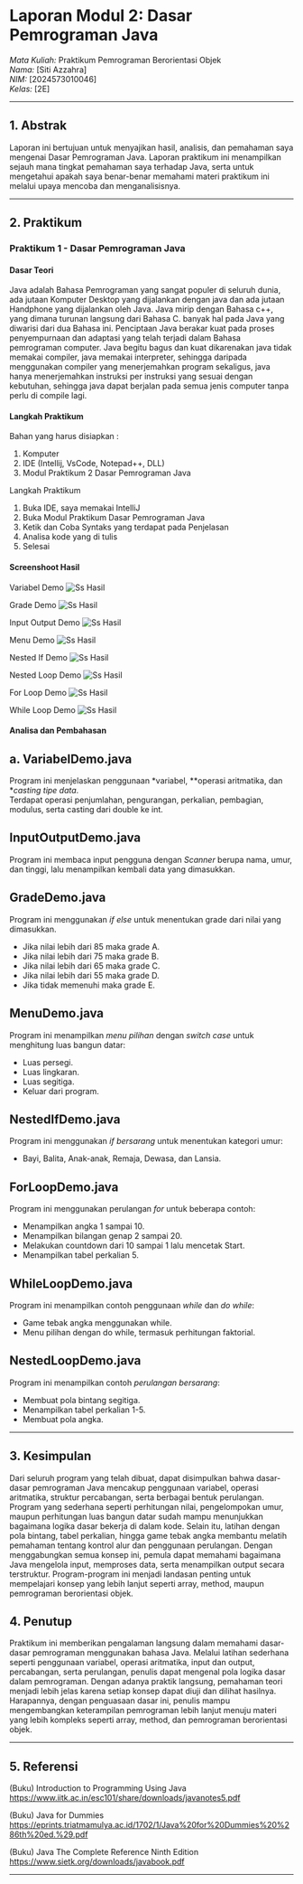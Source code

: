 # Laporan Modul 2: Dasar Pemrograman Java
*Mata Kuliah:* Praktikum Pemrograman Berorientasi Objek   
*Nama:* [Siti Azzahra]  
*NIM:* [2024573010046]  
*Kelas:* [2E]

---

## 1. Abstrak
Laporan ini bertujuan untuk menyajikan hasil, analisis, dan pemahaman saya mengenai Dasar Pemrograman Java. Laporan praktikum ini menampilkan sejauh mana tingkat pemahaman saya terhadap Java, serta untuk mengetahui apakah saya benar-benar memahami materi praktikum ini melalui upaya mencoba dan menganalisisnya.

---
## 2. Praktikum
### Praktikum 1 - Dasar Pemrograman Java
#### Dasar Teori
Java adalah Bahasa Pemrograman yang sangat populer di seluruh dunia, ada jutaan Komputer Desktop yang dijalankan dengan java dan ada jutaan Handphone yang dijalankan oleh Java. Java mirip dengan Bahasa c++, yang dimana turunan langsung dari Bahasa C. banyak hal pada Java yang diwarisi dari dua Bahasa ini. Penciptaan Java berakar kuat pada proses penyempurnaan dan adaptasi yang telah terjadi dalam Bahasa pemrograman computer. Java begitu bagus dan kuat dikarenakan java tidak memakai compiler, java memakai interpreter, sehingga daripada menggunakan compiler yang menerjemahkan program sekaligus, java hanya menerjemahkan instruksi per instruksi yang sesuai dengan kebutuhan, sehingga java dapat berjalan pada semua jenis computer tanpa perlu di compile lagi.

#### Langkah Praktikum
Bahan yang harus disiapkan :
1.	Komputer
2.	IDE (Intellij, VsCode, Notepad++, DLL)
3.	Modul Praktikum 2 Dasar Pemrograman Java

Langkah Praktikum
1.	Buka IDE, saya memakai IntelliJ
2.	Buka Modul Praktikum Dasar Pemrograman Java
3.	Ketik dan Coba Syntaks yang terdapat pada Penjelasan
4.	Analisa kode yang di tulis
5.	Selesai


#### Screenshoot Hasil
Variabel Demo
![Ss Hasil](laporan/laporan1/gambar/VariabelDemo.png)

Grade Demo
![Ss Hasil](laporan/laporan1/gambar/GradeDemo.png)

Input Output Demo
![Ss Hasil](laporan/laporan1/gambar/InputOutputDemo.png)

Menu Demo
![Ss Hasil](laporan/laporan1/gambar/MenuDemo.png)

Nested If Demo
![Ss Hasil](laporan/laporan1/gambar/NestedIfDemo.png)

Nested Loop Demo
![Ss Hasil](laporan/laporan1/gambar/NestedLoopDemo.png)

For Loop Demo
![Ss Hasil](laporan/laporan1/gambar/ForLoopDemo.png)

While Loop Demo
![Ss Hasil](laporan/laporan1/gambar/WhileLoopDemo.png)

#### Analisa dan Pembahasan
## a. VariabelDemo.java
Program ini menjelaskan penggunaan *variabel, **operasi aritmatika, dan **casting tipe data*.  
Terdapat operasi penjumlahan, pengurangan, perkalian, pembagian, modulus, serta casting dari double ke int.

## InputOutputDemo.java
Program ini membaca input pengguna dengan *Scanner* berupa nama, umur, dan tinggi, lalu menampilkan kembali data yang dimasukkan.

## GradeDemo.java
Program ini menggunakan *if else* untuk menentukan grade dari nilai yang dimasukkan.
- Jika nilai lebih dari 85 maka grade A.
- Jika nilai lebih dari 75 maka grade B.
- Jika nilai lebih dari 65 maka grade C.
- Jika nilai lebih dari 55 maka grade D.
- Jika tidak memenuhi maka grade E.

## MenuDemo.java
Program ini menampilkan *menu pilihan* dengan *switch case* untuk menghitung luas bangun datar:
- Luas persegi.
- Luas lingkaran.
- Luas segitiga.
- Keluar dari program.

## NestedIfDemo.java
Program ini menggunakan *if bersarang* untuk menentukan kategori umur:
- Bayi, Balita, Anak-anak, Remaja, Dewasa, dan Lansia.

## ForLoopDemo.java
Program ini menggunakan perulangan *for* untuk beberapa contoh:
- Menampilkan angka 1 sampai 10.
- Menampilkan bilangan genap 2 sampai 20.
- Melakukan countdown dari 10 sampai 1 lalu mencetak Start.
- Menampilkan tabel perkalian 5.

## WhileLoopDemo.java
Program ini menampilkan contoh penggunaan *while* dan *do while*:
- Game tebak angka menggunakan while.
- Menu pilihan dengan do while, termasuk perhitungan faktorial.

## NestedLoopDemo.java
Program ini menampilkan contoh *perulangan bersarang*:
- Membuat pola bintang segitiga.
- Menampilkan tabel perkalian 1-5.
- Membuat pola angka.



---

## 3. Kesimpulan
Dari seluruh program yang telah dibuat, dapat disimpulkan bahwa dasar-dasar pemrograman Java mencakup penggunaan variabel, operasi aritmatika, struktur percabangan, serta berbagai bentuk perulangan. Program yang sederhana seperti perhitungan nilai, pengelompokan umur, maupun perhitungan luas bangun datar sudah mampu menunjukkan bagaimana logika dasar bekerja di dalam kode. Selain itu, latihan dengan pola bintang, tabel perkalian, hingga game tebak angka membantu melatih pemahaman tentang kontrol alur dan penggunaan perulangan. Dengan menggabungkan semua konsep ini, pemula dapat memahami bagaimana Java mengelola input, memproses data, serta menampilkan output secara terstruktur. Program-program ini menjadi landasan penting untuk mempelajari konsep yang lebih lanjut seperti array, method, maupun pemrograman berorientasi objek.

## 4. Penutup
Praktikum ini memberikan pengalaman langsung dalam memahami dasar-dasar pemrograman menggunakan bahasa Java. Melalui latihan sederhana seperti penggunaan variabel, operasi aritmatika, input dan output, percabangan, serta perulangan, penulis dapat mengenal pola logika dasar dalam pemrograman. Dengan adanya praktik langsung, pemahaman teori menjadi lebih jelas karena setiap konsep dapat diuji dan dilihat hasilnya. Harapannya, dengan penguasaan dasar ini, penulis mampu mengembangkan keterampilan pemrograman lebih lanjut menuju materi yang lebih kompleks seperti array, method, dan pemrograman berorientasi objek.

---

## 5. Referensi
(Buku) Introduction to Programming Using Java
https://www.iitk.ac.in/esc101/share/downloads/javanotes5.pdf


(Buku) Java for Dummies
https://eprints.triatmamulya.ac.id/1702/1/Java%20for%20Dummies%20%286th%20ed.%29.pdf

(Buku) Java The Complete Reference Ninth Edition
https://www.sietk.org/downloads/javabook.pdf

---